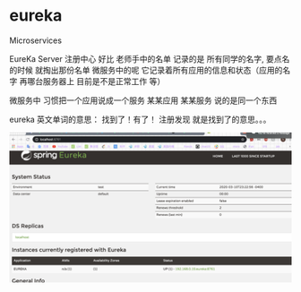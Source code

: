 # eureka
Microservices

EureKa Server 
注册中心 好比 老师手中的名单 记录的是 所有同学的名字, 要点名的时候 就掏出那份名单
微服务中的呢 它记录着所有应用的信息和状态（应用的名字 再哪台服务器上 目前是不是正常工作 等）

微服务中 习惯把一个应用说成一个服务 某某应用 某某服务 说的是同一个东西

eureka 英文单词的意思： 找到了！有了！   注册发现 就是找到了的意思。。。


![Image discription](https://github.com/Francis11h/eureka/blob/master/img-storage/1.png)
